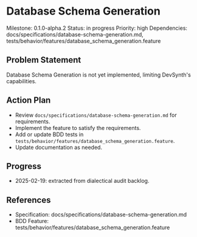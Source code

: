 # Database Schema Generation
Milestone: 0.1.0-alpha.2
Status: in progress
Priority: high
Dependencies: docs/specifications/database-schema-generation.md, tests/behavior/features/database_schema_generation.feature

## Problem Statement
Database Schema Generation is not yet implemented, limiting DevSynth's capabilities.


## Action Plan
- Review `docs/specifications/database-schema-generation.md` for requirements.
- Implement the feature to satisfy the requirements.
- Add or update BDD tests in `tests/behavior/features/database_schema_generation.feature`.
- Update documentation as needed.

## Progress
- 2025-02-19: extracted from dialectical audit backlog.

## References
- Specification: docs/specifications/database-schema-generation.md
- BDD Feature: tests/behavior/features/database_schema_generation.feature
